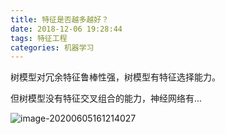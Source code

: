 ```yaml
---
title: 特征是否越多越好？
date: 2018-12-06 19:28:44 
tags: 特征工程
categories: 机器学习
---
```




树模型对冗余特征鲁棒性强，树模型有特征选择能力。

但树模型没有特征交叉组合的能力，神经网络有...



![image-20200605161214027](https://tva1.sinaimg.cn/large/007S8ZIlly1gfhhcf1i1mj30o70800uh.jpg)